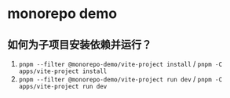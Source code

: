 # monorepo demo

## 如何为子项目安装依赖并运行？

1. `pnpm --filter @monorepo-demo/vite-project install` / `pnpm -C apps/vite-project install`
2. `pnpm --filter @monorepo-demo/vite-project run dev` / `pnpm -C apps/vite-project run dev`
